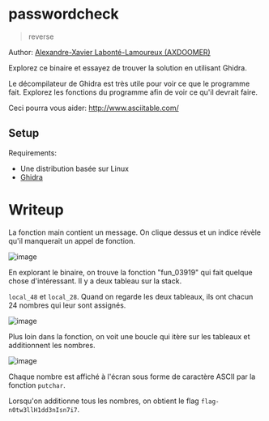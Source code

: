 # passwordcheck

> reverse

Author: [Alexandre-Xavier Labonté-Lamoureux (AXDOOMER)](https://github.com/axdoomer)

Explorez ce binaire et essayez de trouver la solution en utilisant Ghidra.

Le décompilateur de Ghidra est très utile pour voir ce que le programme fait. Explorez les fonctions du programme afin de voir ce qu'il devrait faire.

Ceci pourra vous aider: http://www.asciitable.com/

## Setup

Requirements:
- Une distribution basée sur Linux
- [Ghidra](https://ghidra-sre.org/)

# Writeup

La fonction main contient un message. On clique dessus et un indice révèle qu'il manquerait un appel de fonction. 

![image](https://user-images.githubusercontent.com/6194072/87111585-b1312800-c237-11ea-96d6-1c023322a652.png)

En explorant le binaire, on trouve la fonction "fun_03919" qui fait quelque chose d'intéressant. Il y a deux tableau sur la stack. 

`local_48` et `local_28`. Quand on regarde les deux tableaux, ils ont chacun 24 nombres qui leur sont assignés. 

![image](https://user-images.githubusercontent.com/6194072/87111470-7202d700-c237-11ea-8c90-013368a2d568.png)

Plus loin dans la fonction, on voit une boucle qui itère sur les tableaux et additionnent les nombres. 

![image](https://user-images.githubusercontent.com/6194072/87111655-dde53f80-c237-11ea-9e0c-b777141b62d0.png)

Chaque nombre est affiché à l'écran sous forme de caractère ASCII par la fonction `putchar`. 

Lorsqu'on additionne tous les nombres, on obtient le flag `flag-n0tw3llH1dd3nIsn7i7`.

